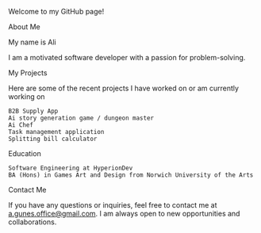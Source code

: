 Welcome to my GitHub page!

About Me

My name is Ali

I am a motivated software developer with a passion for problem-solving.

My Projects

Here are some of the recent projects I have worked on or am currently working on

    B2B Supply App
    Ai story generation game / dungeon master
    Ai Chef
    Task management application
    Splitting bill calculator

Education

    Software Engineering at HyperionDev
    BA (Hons) in Games Art and Design from Norwich University of the Arts

Contact Me

If you have any questions or inquiries, feel free to contact me at a.gunes.office@gmail.com. I am always open to new opportunities and collaborations.
